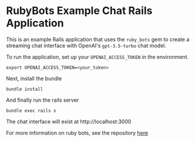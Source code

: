 # RubyBots Example Chat Rails Application

This is an example Rails application that uses the `ruby_bots` gem to create a streaming chat interface with OpenAI's `gpt-3.5-turbo` chat model.

To run the application, set up your `OPENAI_ACCESS_TOKEN` in the environment.

    export OPENAI_ACCESS_TOKEN=<your_token>

Next, install the bundle

    bundle install

And finally run the rails server

    bundle exec rails s

The chat interface will exist at http://localhost:3000

For more information on ruby bots, see the repository [here](https://github.com/aha-app/ruby_bots)
